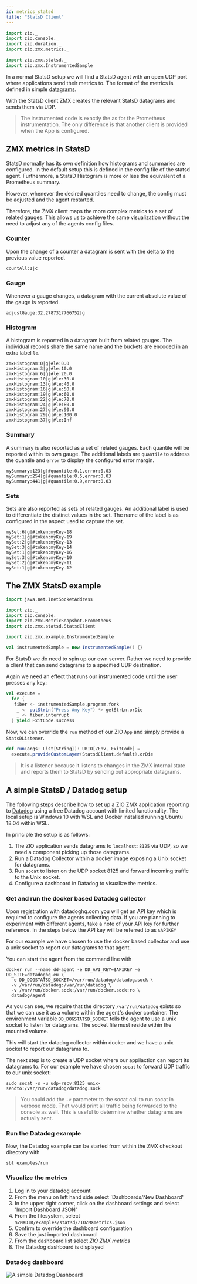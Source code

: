 ```yaml
---
id: metrics_statsd
title: "StatsD Client"
---
```


```scala
import zio._
import zio.console._
import zio.duration._
import zio.zmx.metrics._

import zio.zmx.statsd._
import zio.zmx.InstrumentedSample
```

In a normal StatsD setup we will find a StatsD agent with an open UDP port where applications send their 
metrics to. The format of the metrics is defined in simple [datagrams](https://docs.datadoghq.com/developers/dogstatsd/datagram_shell/?tab=metrics). 

With the StatsD client ZMX creates the relevant StatsD datagrams and sends them via UDP. 

> The instrumented code is exactly the as for the Prometheus instrumentation. The only difference is that 
> another client is provided when the App is configured. 

## ZMX metrics in StatsD

StatsD normally has its own definition how histograms and summaries are configured. In the default setup this 
is defined in the config file of the statsd agent. Furthermore, a StatsD Histogram is more or less the
equivalent of a Prometheus summary. 

However, whenever the desired quantiles need to change, the config must be adjusted and the agent restarted. 

Therefore, the ZMX client maps the more complex metrics to a set of related gauges. This allows us to achieve 
the same visualization without the need to adjust any of the agents config files. 

### Counter 

Upon the change of a counter a datagram is sent with the delta to the previous value reported. 

```
countAll:1|c
```

### Gauge 

Whenever a gauge changes, a datagram with the current absolute value of the gauge is reported.
```
adjustGauge:32.2787317766752|g
```

### Histogram 

A histogram is reported in a datagram built from related gauges. The individual records share the same name
and the buckets are encoded in an extra label `le`. 

```
zmxHistogram:0|g|#le:0.0
zmxHistogram:3|g|#le:10.0
zmxHistogram:6|g|#le:20.0
zmxHistogram:10|g|#le:30.0
zmxHistogram:13|g|#le:40.0
zmxHistogram:16|g|#le:50.0
zmxHistogram:19|g|#le:60.0
zmxHistogram:22|g|#le:70.0
zmxHistogram:24|g|#le:80.0
zmxHistogram:27|g|#le:90.0
zmxHistogram:29|g|#le:100.0
zmxHistogram:37|g|#le:Inf
```

### Summary 

A summary is also reported as a set of related gauges. Each quantile will be reported within its own gauge. 
The additional labels are `quantile` to address the quantile and `error` to display the configured error margin. 

```
mySummary:123|g|#quantile:0.1,error:0.03
mySummary:254|g|#quantile:0.5,error:0.03
mySummary:441|g|#quantile:0.9,error:0.03
```

### Sets 

Sets are also reported as sets of related gauges. An additional label is used to differentiate the distinct 
values in the set. The name of the label is as configured in the aspect used to capture the set.

```
mySet:6|g|#token:myKey-18
mySet:1|g|#token:myKey-19
mySet:2|g|#token:myKey-13
mySet:3|g|#token:myKey-14
mySet:1|g|#token:myKey-16
mySet:3|g|#token:myKey-10
mySet:2|g|#token:myKey-11
mySet:1|g|#token:myKey-12
```

## The ZMX StatsD example

```scala mdoc:invisible
import java.net.InetSocketAddress

import zio._
import zio.console._
import zio.zmx.MetricSnapshot.Prometheus
import zio.zmx.statsd.StatsdClient

import zio.zmx.example.InstrumentedSample

val instrumentedSample = new InstrumentedSample() {}
```

For StatsD we do need to spin up our own server. Rather we need to provide a client that can send datagrams 
to a specified UDP destination. 

Again we need an effect that runs our instrumented code until the user presses any key:

```scala mdoc:silent
val execute =
  for {
   fiber <- instrumentedSample.program.fork
    _ <- putStrLn("Press Any Key") *> getStrLn.orDie 
    _ <- fiber.interrupt
  } yield ExitCode.success
```  

Now, we can override the `run` method of our ZIO `App` and simply provide a `StatsDListener`. 

```scala mdoc:silent
def run(args: List[String]): URIO[ZEnv, ExitCode] =
  execute.provideCustomLayer(StatsdClient.default).orDie
```

> It is a listener because it listens to changes in the ZMX internal state and reports them 
> to StatsD by sending out appropriate datagrams. 

## A simple StatsD / Datadog setup 

The following steps describe how to set up a ZIO ZMX application reporting to [Datadog](https://www.datadoghq.com/) using a free Datadog account 
with limited functionality. The local setup is Windows 10 with WSL and Docker installed running Ubuntu 18.04 within WSL. 

In principle the setup is as follows:

1. The ZIO application sends datagrams to `localhost:8125` via UDP, so we need a component picking up those datagrams. 
1. Run a Datadog Collector within a docker image exposing a Unix socket for datagrams.
1. Run `socat` to listen on the UDP socket 8125 and forward incoming traffic to the Unix socket. 
1. Configure a dashboard in Datadog to visualize the metrics.

### Get and run the docker based Datadog collector 

Upon registration with datadoghq.com you will get an API key which is required to configure the agents collecting data. If you are planning 
to experiment with different agents, take a note of your API key for further reference. In the steps below the API key will be referred to 
as `$APIKEY`


For our example we have chosen to use the docker based collector and use a unix socket to report our datagrams to that agent. 

You can start the agent from the command line with 

```
docker run --name dd-agent -e DD_API_KEY=$APIKEY -e DD_SITE=datadoghq.eu \
  -e DD_DOGSTATSD_SOCKET=/var/run/datadog/datadog.sock \
  -v /var/run/datadog:/var/run/datadog \
  -v /var/run/docker.sock:/var/run/docker.sock:ro \
  datadog/agent
```

As you can see, we require that the directory `/var/run/datadog` exists so that we can use it as a volume within the agent's docker container. The environment variable `DD_DOGSTATSD_SOCKET` tells the agent to use a unix socket to listen for datagrams. The socket file must reside within the mounted volume. 

This will start the datadog collector within docker and we have a unix socket to report our datagrams to. 

The next step is to create a UDP socket where our appilaction can report its datagrams to. For our example we have chosen `socat` to forward 
UDP traffic to our unix socket:

```
sudo socat -s -u udp-recv:8125 unix-sendto:/var/run/datadog/datadog.sock
```

> You could add the `-v` parameter to the socat call to run socat in verbose mode. That would print
> all traffic being forwarded to the console as well. This is useful to determine whether 
> datagrams are actually sent. 

### Run the Datadog example

Now, the Datadog example can be started from within the ZMX checkout directory with 

```
sbt examples/run
```

### Visualize the metrics

1. Log in to your datadog account 
1. From the menu on left hand side select `Dashboards/New Dashboard'
1. In the upper right corner, click on the dashboard settings and select 'Import Dashboard JSON' 
1. From the filesystem, select `$ZMXDIR/examples/statsd/ZIOZMXmetrics.json`
1. Confirm to override the dashboard configuration 
1. Save the just imported dashboard 
1. From the dashboard list select _ZIO ZMX metrics_
1. The Datadog dashboard is displayed

### Datadog dashboard 

![A simple Datadog Dashboard](/zio-zmx/img/ZIOZmx-Datadog.png)



